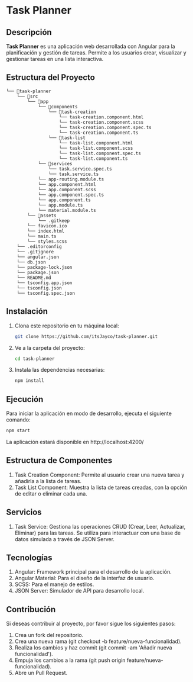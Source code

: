 # Task Planner

## Descripción

**Task Planner** es una aplicación web desarrollada con Angular para la planificación y gestión de tareas. Permite a los usuarios crear, visualizar y gestionar tareas en una lista interactiva.

## Estructura del Proyecto

```
└── 📁task-planner
    └── 📁src
        └── 📁app
            └── 📁components
                └── 📁task-creation
                    └── task-creation.component.html
                    └── task-creation.component.scss
                    └── task-creation.component.spec.ts
                    └── task-creation.component.ts
                └── 📁task-list
                    └── task-list.component.html
                    └── task-list.component.scss
                    └── task-list.component.spec.ts
                    └── task-list.component.ts
            └── 📁services
                └── task.service.spec.ts
                └── task.service.ts
            └── app-routing.module.ts
            └── app.component.html
            └── app.component.scss
            └── app.component.spec.ts
            └── app.component.ts
            └── app.module.ts
            └── material.module.ts
        └── 📁assets
            └── .gitkeep
        └── favicon.ico
        └── index.html
        └── main.ts
        └── styles.scss
    └── .editorconfig
    └── .gitignore
    └── angular.json
    └── db.json
    └── package-lock.json
    └── package.json
    └── README.md
    └── tsconfig.app.json
    └── tsconfig.json
    └── tsconfig.spec.json
```

## Instalación

1. Clona este repositorio en tu máquina local:

   ```bash
   git clone https://github.com/itsJayco/task-planner.git
   ```

2. Ve a la carpeta del proyecto:

   ```bash
   cd task-planner
   ```

3. Instala las dependencias necesarias:

   ```bash
   npm install
   ```

## Ejecución

Para iniciar la aplicación en modo de desarrollo, ejecuta el siguiente comando:

```bash
npm start
```

La aplicación estará disponible en http://localhost:4200/

## Estructura de Componentes

1. Task Creation Component: Permite al usuario crear una nueva tarea y añadirla a la lista de tareas.
2. Task List Component: Muestra la lista de tareas creadas, con la opción de editar o eliminar cada una.

## Servicios

1. Task Service: Gestiona las operaciones CRUD (Crear, Leer, Actualizar, Eliminar) para las tareas. Se utiliza para interactuar con una base de datos simulada a través de JSON Server.

## Tecnologías

1. Angular: Framework principal para el desarrollo de la aplicación.
2. Angular Material: Para el diseño de la interfaz de usuario.
3. SCSS: Para el manejo de estilos.
4. JSON Server: Simulador de API para desarrollo local.

## Contribución

Si deseas contribuir al proyecto, por favor sigue los siguientes pasos:

1. Crea un fork del repositorio.
2. Crea una nueva rama (git checkout -b feature/nueva-funcionalidad).
3. Realiza los cambios y haz commit (git commit -am 'Añadir nueva funcionalidad').
4. Empuja los cambios a la rama (git push origin feature/nueva-funcionalidad).
5. Abre un Pull Request.
